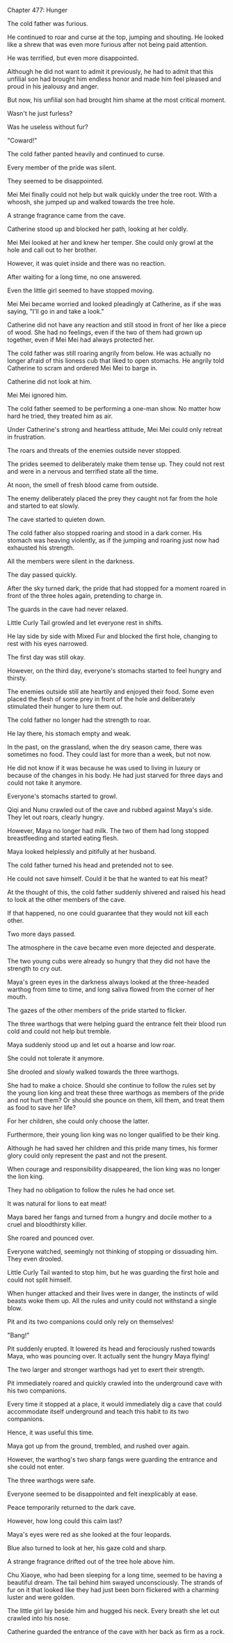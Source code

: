 Chapter 477: Hunger

The cold father was furious.

He continued to roar and curse at the top, jumping and shouting. He looked like a shrew that was even more furious after not being paid attention.

He was terrified, but even more disappointed.

Although he did not want to admit it previously, he had to admit that this unfilial son had brought him endless honor and made him feel pleased and proud in his jealousy and anger.

But now, his unfilial son had brought him shame at the most critical moment.

Wasn't he just furless?

Was he useless without fur?

"Coward\!"

The cold father panted heavily and continued to curse.

Every member of the pride was silent.

They seemed to be disappointed.

Mei Mei finally could not help but walk quickly under the tree root. With a whoosh, she jumped up and walked towards the tree hole.

A strange fragrance came from the cave.

Catherine stood up and blocked her path, looking at her coldly.

Mei Mei looked at her and knew her temper. She could only growl at the hole and call out to her brother.

However, it was quiet inside and there was no reaction.

After waiting for a long time, no one answered.

Even the little girl seemed to have stopped moving.

Mei Mei became worried and looked pleadingly at Catherine, as if she was saying, "I'll go in and take a look."

Catherine did not have any reaction and still stood in front of her like a piece of wood. She had no feelings, even if the two of them had grown up together, even if Mei Mei had always protected her.

The cold father was still roaring angrily from below. He was actually no longer afraid of this lioness cub that liked to open stomachs. He angrily told Catherine to scram and ordered Mei Mei to barge in.

Catherine did not look at him.

Mei Mei ignored him.

The cold father seemed to be performing a one-man show. No matter how hard he tried, they treated him as air.

Under Catherine's strong and heartless attitude, Mei Mei could only retreat in frustration.

The roars and threats of the enemies outside never stopped.

The prides seemed to deliberately make them tense up. They could not rest and were in a nervous and terrified state all the time.

At noon, the smell of fresh blood came from outside.

The enemy deliberately placed the prey they caught not far from the hole and started to eat slowly.

The cave started to quieten down.

The cold father also stopped roaring and stood in a dark corner. His stomach was heaving violently, as if the jumping and roaring just now had exhausted his strength.

All the members were silent in the darkness.

The day passed quickly.

After the sky turned dark, the pride that had stopped for a moment roared in front of the three holes again, pretending to charge in.

The guards in the cave had never relaxed.

Little Curly Tail growled and let everyone rest in shifts.

He lay side by side with Mixed Fur and blocked the first hole, changing to rest with his eyes narrowed.

The first day was still okay.

However, on the third day, everyone's stomachs started to feel hungry and thirsty.

The enemies outside still ate heartily and enjoyed their food. Some even placed the flesh of some prey in front of the hole and deliberately stimulated their hunger to lure them out.

The cold father no longer had the strength to roar.

He lay there, his stomach empty and weak.

In the past, on the grassland, when the dry season came, there was sometimes no food. They could last for more than a week, but not now.

He did not know if it was because he was used to living in luxury or because of the changes in his body. He had just starved for three days and could not take it anymore.

Everyone's stomachs started to growl.

Qiqi and Nunu crawled out of the cave and rubbed against Maya's side. They let out roars, clearly hungry.

However, Maya no longer had milk. The two of them had long stopped breastfeeding and started eating flesh.

Maya looked helplessly and pitifully at her husband.

The cold father turned his head and pretended not to see.

He could not save himself. Could it be that he wanted to eat his meat?

At the thought of this, the cold father suddenly shivered and raised his head to look at the other members of the cave.

If that happened, no one could guarantee that they would not kill each other.

Two more days passed.

The atmosphere in the cave became even more dejected and desperate.

The two young cubs were already so hungry that they did not have the strength to cry out.

Maya's green eyes in the darkness always looked at the three-headed warthog from time to time, and long saliva flowed from the corner of her mouth.

The gazes of the other members of the pride started to flicker.

The three warthogs that were helping guard the entrance felt their blood run cold and could not help but tremble.

Maya suddenly stood up and let out a hoarse and low roar.

She could not tolerate it anymore.

She drooled and slowly walked towards the three warthogs.

She had to make a choice. Should she continue to follow the rules set by the young lion king and treat these three warthogs as members of the pride and not hurt them? Or should she pounce on them, kill them, and treat them as food to save her life?

For her children, she could only choose the latter.

Furthermore, their young lion king was no longer qualified to be their king.

Although he had saved her children and this pride many times, his former glory could only represent the past and not the present.

When courage and responsibility disappeared, the lion king was no longer the lion king.

They had no obligation to follow the rules he had once set.

It was natural for lions to eat meat\!

Maya bared her fangs and turned from a hungry and docile mother to a cruel and bloodthirsty killer.

She roared and pounced over.

Everyone watched, seemingly not thinking of stopping or dissuading him. They even drooled.

Little Curly Tail wanted to stop him, but he was guarding the first hole and could not split himself.

When hunger attacked and their lives were in danger, the instincts of wild beasts woke them up. All the rules and unity could not withstand a single blow.

Pit and its two companions could only rely on themselves\!

"Bang\!"

Pit suddenly erupted. It lowered its head and ferociously rushed towards Maya, who was pouncing over. It actually sent the hungry Maya flying\!

The two larger and stronger warthogs had yet to exert their strength.

Pit immediately roared and quickly crawled into the underground cave with his two companions.

Every time it stopped at a place, it would immediately dig a cave that could accommodate itself underground and teach this habit to its two companions.

Hence, it was useful this time.

Maya got up from the ground, trembled, and rushed over again.

However, the warthog's two sharp fangs were guarding the entrance and she could not enter.

The three warthogs were safe.

Everyone seemed to be disappointed and felt inexplicably at ease.

Peace temporarily returned to the dark cave.

However, how long could this calm last?

Maya's eyes were red as she looked at the four leopards.

Blue also turned to look at her, his gaze cold and sharp.

A strange fragrance drifted out of the tree hole above him.

Chu Xiaoye, who had been sleeping for a long time, seemed to be having a beautiful dream. The tail behind him swayed unconsciously. The strands of fur on it that looked like they had just been born flickered with a charming luster and were golden.

The little girl lay beside him and hugged his neck. Every breath she let out crawled into his nose.

Catherine guarded the entrance of the cave with her back as firm as a rock.